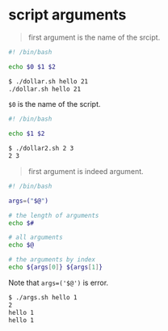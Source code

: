 # script arguments

> first argument is the name of the srcipt.
```bash
#! /bin/bash

echo $0 $1 $2
```
```bash
$ ./dollar.sh hello 21
./dollar.sh hello 21
```
`$0` is the name of the script.
```bash
#! /bin/bash

echo $1 $2
```
```bash
$ ./dollar2.sh 2 3
2 3
```

> first argument is indeed argument.

```bash
#! /bin/bash

args=("$@")

# the length of arguments
echo $#

# all arguments
echo $@

# the arguments by index
echo ${args[0]} ${args[1]}
```

Note that `args=('$@')` is error.

```bash
$ ./args.sh hello 1
2
hello 1
hello 1
```